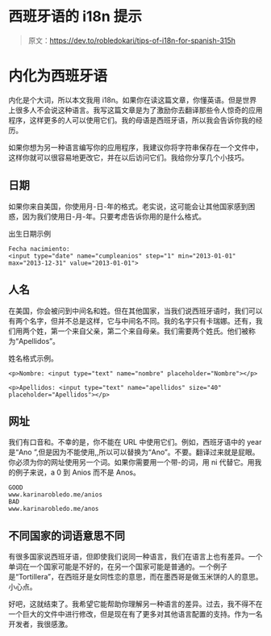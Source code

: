 # 西班牙语的 i18n 提示

> 原文：<https://dev.to/robledokari/tips-of-i18n-for-spanish-315h>

# 内化为西班牙语

内化是个大词，所以本文我用 i18n。如果你在读这篇文章，你懂英语。但是世界上很多人不会说这种语言。我写这篇文章是为了激励你去翻译那些令人惊奇的应用程序，这样更多的人可以使用它们。我的母语是西班牙语，所以我会告诉你我的经历。

如果你想为另一种语言编写你的应用程序，我建议你将字符串保存在一个文件中，这样你就可以很容易地更改它，并在以后访问它们。我给你分享几个小技巧。

## 日期

如果你来自美国，你使用月-日-年的格式。老实说，这可能会让其他国家感到困惑，因为我们使用日-月-年。只要考虑告诉你用的是什么格式。

出生日期示例

```
Fecha nacimiento: 
<input type="date" name="cumpleanios" step="1" min="2013-01-01" max="2013-12-31" value="2013-01-01"> 
```

## 人名

在美国，你会被问到中间名和姓。但在其他国家，当我们说西班牙语时，我们可以有两个名字，但并不总是这样，它与中间名不同。我的名字只有卡瑞娜。还有，我们用两个姓，第一个来自父亲，第二个来自母亲。我们需要两个姓氏。他们被称为“Apellidos”。

姓名格式示例。

```
<p>Nombre: <input type="text" name="nombre" placeholder="Nombre"></p>

<p>Apellidos: <input type="text" name="apellidos" size="40" placeholder="Apellidos"></p> 
```

## 网址

我们有口音和。不幸的是，你不能在 URL 中使用它们。例如，西班牙语中的 year 是“Ano ”,但是因为不能使用,,所以可以替换为“Ano”。不要。翻译过来就是屁眼。你必须为你的网址使用另一个词。如果你需要用一个带-的词，用 ni 代替它。用我的例子来说，a 0 到 Anios 而不是 Anos。

```
GOOD
www.karinarobledo.me/anios 
BAD 
www.karinarobledo.me/anos 
```

## 不同国家的词语意思不同

有很多国家说西班牙语，但即使我们说同一种语言，我们在语言上也有差异。一个单词在一个国家可能是不好的，在另一个国家可能是普通的。一个例子是“Tortillera”，在西班牙是女同性恋的意思，而在墨西哥是做玉米饼的人的意思。小心点。

好吧，这就结束了。我希望它能帮助你理解另一种语言的差异。过去，我不得不在一个巨大的文件中进行修改，但是现在有了更多对其他语言配置的支持。作为一名开发者，我很感激。
